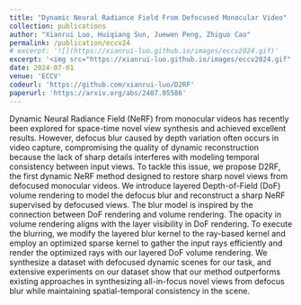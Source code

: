 ```yaml
---
title: "Dynamic Neural Radiance Field From Defocused Monocular Video"
collection: publications
author: "Xianrui Luo, Huiqiang Sun, Juewen Peng, Zhiguo Cao"
permalink: /publication/eccv24
# excerpt: '![](https://xianrui-luo.github.io/images/eccv2024.gif)'
excerpt: '<img src="https://xianrui-luo.github.io/images/eccv2024.gif" width="80%" />'
date: 2024-07-01
venue: 'ECCV'
codeurl: 'https://github.com/xianrui-luo/D2RF'
paperurl: 'https://arxiv.org/abs/2407.05586'
---
```


Dynamic Neural Radiance Field (NeRF) from monocular videos has recently been explored for space-time novel view synthesis and achieved excellent results. However, defocus blur caused by depth variation often occurs in video capture, compromising the quality of dynamic reconstruction because the lack of sharp details interferes with modeling temporal consistency between input views. To tackle this issue, we propose D2RF, the first dynamic NeRF method designed to restore
sharp novel views from defocused monocular videos. We introduce layered Depth-of-Field (DoF) volume rendering to model the defocus blur and reconstruct a sharp NeRF supervised by defocused views. The blur model is inspired by the connection between DoF rendering and volume rendering. The opacity in volume rendering aligns with the layer visibility in DoF rendering. To execute the blurring, we modify the layered blur kernel to the ray-based kernel and employ an optimized sparse kernel
to gather the input rays efficiently and render the optimized rays with our layered DoF volume rendering. We synthesize a dataset with defocused dynamic scenes for our task, and extensive experiments on our dataset show that our method outperforms existing approaches in synthesizing all-in-focus novel views from defocus blur while maintaining spatial-temporal consistency in the scene.
